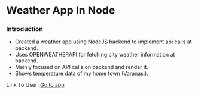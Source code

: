# Weather App In Node

### Introduction
* Created a weather app using NodeJS backend to implement api calls at backend.
* Uses OPENWEATHERAPI for fetching city weather information at backend.
* Mainly focused on API calls on backend and render it.
* Shows temperature data of my home town (Varanasi).

Link To User: [Go to app](https://animated-weather-app-node.herokuapp.com/)
